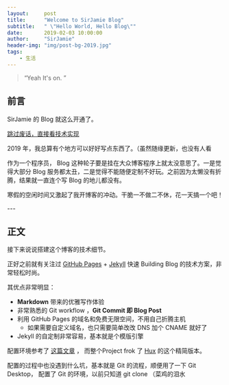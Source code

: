 ```yaml
---
layout:     post
title:      "Welcome to SirJamie Blog"
subtitle:   " \"Hello World, Hello Blog\""
date:       2019-02-03 10:00:00
author:     "SirJamie"
header-img: "img/post-bg-2019.jpg"
tags:
    - 生活
---
```


> “Yeah It's on. ”


## 前言

SirJamie 的 Blog 就这么开通了。

[跳过废话，直接看技术实现 ](#build)



2019 年，我总算有个地方可以好好写点东西了。（虽然随缘更新，也没有人看


作为一个程序员， Blog 这种轮子要是挂在大众博客程序上就太没意思了。一是觉得大部分 Blog 服务都太丑，二是觉得不能随便定制不好玩。之前因为太懒没有折腾，结果就一直连个写 Blog 的地儿都没有。

寒假的空闲时间又激起了我开博客的冲动。干脆一不做二不休，花一天搞一个吧！


<p id = "build"></p>
---

## 正文

接下来说说搭建这个博客的技术细节。  

正好之前就有关注过 [GitHub Pages](https://pages.github.com/) + [Jekyll](http://jekyllrb.com/) 快速 Building Blog 的技术方案，非常轻松时尚。

其优点非常明显：

* **Markdown** 带来的优雅写作体验
* 非常熟悉的 Git workflow ，**Git Commit 即 Blog Post**
* 利用 GitHub Pages 的域名和免费无限空间，不用自己折腾主机
	* 如果需要自定义域名，也只需要简单改改 DNS 加个 CNAME 就好了
* Jekyll 的自定制非常容易，基本就是个模版引擎


配置环境参考了 [这篇文章](https://github.com/qiubaiying/qiubaiying.github.io/wiki/%E5%8D%9A%E5%AE%A2%E6%90%AD%E5%BB%BA%E8%AF%A6%E7%BB%86%E6%95%99%E7%A8%8B) ， 而整个Project frok 了 [Hux](https://github.com/Huxpro/huxblog-boilerplate) 的这个精简版本。

配置的过程中也没遇到什么坑，基本就是 Git 的流程，顺便用了一下 Git Desktop， 配置了 Git 的环境，以前只知道 git clone （菜鸡的泪水